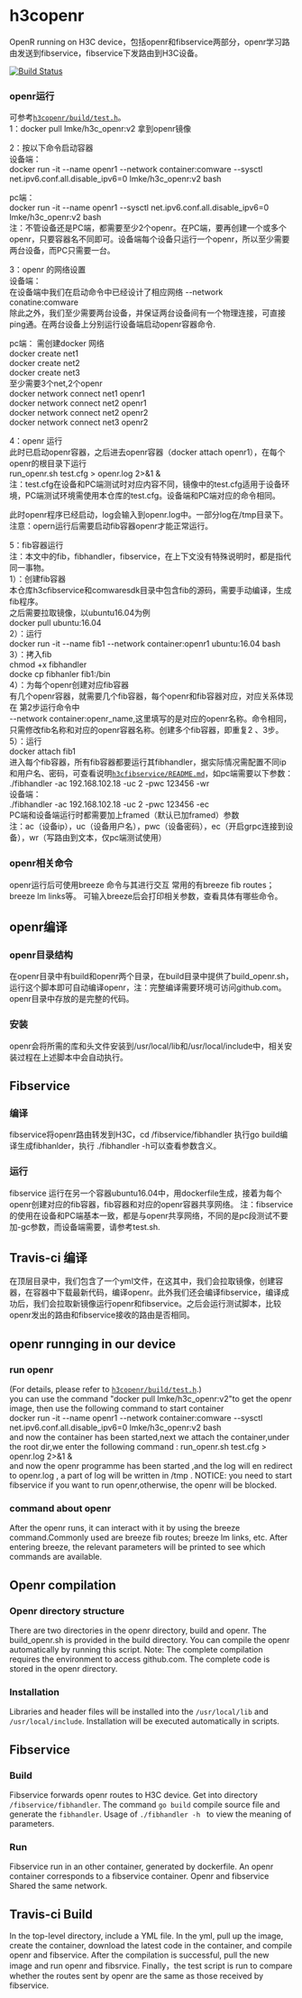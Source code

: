 # h3copenr
OpenR running on H3C device，包括openr和fibservice两部分，openr学习路由发送到fibservice，fibservice下发路由到H3C设备。

[![Build Status](https://www.travis-ci.org/h3copen/h3copenr.svg?branch=master)](https://www.travis-ci.org/h3copen/h3copenr) 

### openr运行  
可参考[`h3copenr/build/test.h`](https://github.com/h3copen/h3copenr/blob/master/build/test.sh)。  
1：docker pull lmke/h3c_openr:v2 拿到openr镜像

2：按以下命令启动容器  
设备端：  
docker run -it --name openr1 --network container:comware --sysctl net.ipv6.conf.all.disable_ipv6=0 lmke/h3c_openr:v2 bash  

pc端：  
docker run -it --name openr1 --sysctl net.ipv6.conf.all.disable_ipv6=0 lmke/h3c_openr:v2 bash  
注：不管设备还是PC端，都需要至少2个openr。在PC端，要再创建一个或多个openr，只要容器名不同即可。设备端每个设备只运行一个openr，所以至少需要两台设备，而PC只需要一台。  

3：openr 的网络设置  
设备端：  
在设备端中我们在启动命令中已经设计了相应网络 --network conatine:comware  
除此之外，我们至少需要两台设备，并保证两台设备间有一个物理连接，可直接ping通。在两台设备上分别运行设备端启动openr容器命令.   

pc端：
需创建docker 网络  
docker create net1  
docker create net2  
docker create net3  
至少需要3个net,2个openr  
docker network connect net1 openr1  
docker network connect net2 openr1  
docker network connect net2 openr2  
docker network connect net3 openr2  

4：openr 运行  
此时已启动openr容器，之后进去openr容器（docker attach openr1），在每个openr的根目录下运行  
run_openr.sh test.cfg > openr.log 2>&1 &   
注：test.cfg在设备和PC端测试时对应内容不同，镜像中的test.cfg适用于设备环境，PC端测试环境需使用本仓库的test.cfg。设备端和PC端对应的命令相同。   

此时openr程序已经启动，log会输入到openr.log中。一部分log在/tmp目录下。
注意：opern运行后需要启动fib容器openr才能正常运行。

5：fib容器运行  
注：本文中的fib，fibhandler，fibservice，在上下文没有特殊说明时，都是指代同一事物。  
1）：创建fib容器    
本仓库h3cfibservice和comwaresdk目录中包含fib的源码，需要手动编译，生成fib程序。    
之后需要拉取镜像，以ubuntu16.04为例    
docker pull ubuntu:16.04  
2）：运行  
docker run -it --name fib1 --network container:openr1 ubuntu:16.04 bash   
3）：拷入fib  
chmod +x fibhandler  
docke cp fibhanler fib1:/bin  
4）：为每个openr创建对应fib容器    
有几个openr容器，就需要几个fib容器，每个openr和fib容器对应，对应关系体现在 第2步运行命令中  
--network container:openr_name,这里填写的是对应的openr名称。命令相同，只需修改fib名称和对应的openr容器名称。创建多个fib容器，即重复2 、3步。  
5）：运行  
docker attach fib1  
进入每个fib容器，所有fib容器都要运行其fibhandler，据实际情况需配置不同ip和用户名、密码，可查看说明[`h3cfibservice/README.md`](https://github.com/h3copen/h3cfibservice/blob/master/README.md)，如pc端需要以下参数：   
./fibhandler -ac 192.168.102.18 -uc 2 -pwc 123456 -wr    
设备端：   
./fibhandler -ac 192.168.102.18 -uc 2 -pwc 123456 -ec  
PC端和设备端运行时都需要加上framed（默认已加framed）参数    
注：ac（设备ip），uc（设备用户名），pwc（设备密码），ec（开启grpc连接到设备），wr（写路由到文本，仅pc端测试使用）    


### openr相关命令
openr运行后可使用breeze 命令与其进行交互
常用的有breeze fib routes； breeze lm links等。
可输入breeze后会打印相关参数，查看具体有哪些命令。

## openr编译
### openr目录结构
在openr目录中有build和openr两个目录，在build目录中提供了build_openr.sh，运行这个脚本即可自动编译openr，注：完整编译需要环境可访问github.com。openr目录中存放的是完整的代码。

### 安装
openr会将所需的库和头文件安装到/usr/local/lib和/usr/local/include中，相关安装过程在上述脚本中会自动执行。

## Fibservice 
### 编译
fibservice将openr路由转发到H3C，cd /fibservice/fibhandler 执行go build编译生成fibhanlder，执行 ./fibhandler -h可以查看参数含义。
### 运行
fibservice 运行在另一个容器ubuntu16.04中，用dockerfile生成，接着为每个openr创建对应的fib容器，fib容器和对应的openr容器共享网络。
注：fibservice的使用在设备和PC端基本一致，都是与openr共享网络，不同的是pc段测试不要加-gc参数，而设备端需要，请参考test.sh.    

## Travis-ci 编译
在顶层目录中，我们包含了一个yml文件，在这其中，我们会拉取镜像，创建容器，在容器中下载最新代码，编译openr。此外我们还会编译fibservice，编译成功后，我们会拉取新镜像运行openr和fibservice。之后会运行测试脚本，比较openr发出的路由和fibservice接收的路由是否相同。  


## openr runnging in our device
### run openr
(For details, please refer to [`h3copenr/build/test.h`](https://github.com/h3copen/h3copenr/blob/master/build/test.sh).)  
you can use the command "docker pull lmke/h3c_openr:v2"to get the openr image,
then use the following command  to start container  
docker run -it --name openr1 --network container:comware --sysctl net.ipv6.conf.all.disable_ipv6=0 lmke/h3c_openr:v2 bash  
and now the container has been started,next we attach the container,under the root dir,we enter
the following command :
run_openr.sh test.cfg > openr.log 2>&1 &  
and now the openr programme has been started ,and the log will en redirect to openr.log , a part 
of log will be written in /tmp .
NOTICE: you need to start fibservice if you want to run openr,otherwise, the openr will be blocked. 

### command about openr
After the openr runs, it can interact with it by using the breeze command.Commonly used are breeze fib routes; breeze lm links, etc.
After entering breeze, the relevant parameters will be printed to see which commands are available.

## Openr compilation
### Openr directory structure
There are two directories in the openr directory, build and openr. The build_openr.sh is provided in the build directory. You can compile the openr automatically by running this script. Note: The complete compilation requires the environment to access github.com. The complete code is stored in the openr directory.


### Installation  
Libraries and header files will be installed into the `/usr/local/lib` and `/usr/local/include`. Installation will be executed automatically in scripts. 

## Fibservice
### Build
Fibservice forwards openr routes to H3C device. Get into directory `/fibservice/fibhandler`. The command `go build` compile source file and generate the `fibhandler`. Usage of  `./fibhandler -h ` to view the meaning of parameters.
### Run
Fibservice run in an other container, generated by dockerfile. An openr container corresponds to a fibservice container. Openr and fibservice Shared the same network.

## Travis-ci Build
In the top-level directory, include a YML file. In the yml, pull up the image, create the container, download the latest code in the container, and compile openr and fibservice. After the compilation is successful, pull the new image and run openr and fibsrvice. Finally，the test script is run to compare whether the routes sent by openr are the same as those received by fibservice.
